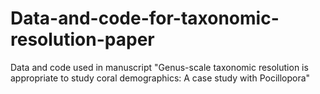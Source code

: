 # Data-and-code-for-taxonomic-resolution-paper
Data and code used in manuscript "Genus-scale taxonomic resolution is appropriate to study coral demographics: A case study with Pocillopora"
